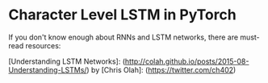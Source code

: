 # Character Level LSTM in PyTorch

If you don't know enough about RNNs and LSTM networks, there are must-read resources:

[Understanding LSTM Networks]: (http://colah.github.io/posts/2015-08-Understanding-LSTMs/) by [Chris Olah]: (https://twitter.com/ch402)

